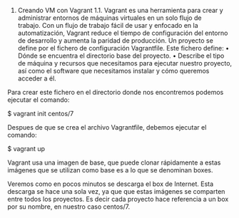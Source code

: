 
1. Creando VM con Vagrant
1.1.
Vagrant es una herramienta para crear y administrar entornos de máquinas virtuales en un solo flujo de trabajo. Con un flujo de trabajo fácil de usar y enfocado en la automatización, Vagrant reduce el tiempo de configuración del entorno de desarrollo y aumenta la paridad de producción.
Un proyecto se define por el fichero de configuración Vagrantfile. Este fichero define:
    • Dónde se encuentra el directorio base del proyecto.
    • Describe el tipo de máquina y recursos que necesitamos para ejecutar nuestro proyecto, así como el software que necesitamos instalar y cómo queremos acceder a él.

Para crear este fichero en el directorio donde nos encontremos podemos ejecutar el comando:

$ vagrant init centos/7

Despues de que se crea el archivo Vagrantfile, debemos ejecutar el comando:

$ vagrant up

Vagrant usa una imagen de base, que puede clonar rápidamente a estas imágenes que se utilizan como base es a lo que se denominan boxes.

Veremos como en pocos minutos se descarga el box de Internet. Esta descarga se hace una sola vez, ya que
que estas imágenes se comparten entre todos los proyectos. Es decir cada proyecto hace referencia a un box por su nombre, en nuestro caso centos/7.
  
  
